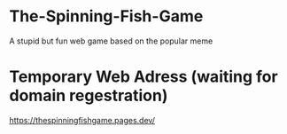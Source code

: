 # The-Spinning-Fish-Game
A stupid but fun web game based on the popular meme

# Temporary Web Adress (waiting for domain regestration)
https://thespinningfishgame.pages.dev/
